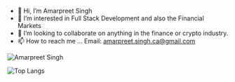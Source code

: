 - 👋 Hi, I’m Amarpreet Singh
- 👀 I’m interested in Full Stack Development and also the Financial Markets
- 💞️ I’m looking to collaborate on anything in the finance or crypto industry.
- 📫 How to reach me ...
Email: amarpreet.singh.ca@gmail.com

<!---
Ampit/Ampit is a ✨ special ✨ repository because its `README.md` (this file) appears on your GitHub profile.
You can click the Preview link to take a look at your changes.
--->



![Amarpreet Singh](https://github-readme-stats.vercel.app/api?username=ampit&show_icons=true)


![Top Langs](https://github-readme-stats.vercel.app/api/top-langs/?username=ampit&langs_count=8)
